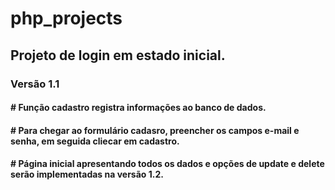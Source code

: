 # php_projects

<h2> Projeto de login em estado inicial. </h2>

<h3> Versão 1.1</h3>
<h4>    # Função cadastro registra informações ao banco de dados.</h4>
<h4>    # Para chegar ao formulário cadasro, preencher os campos e-mail e senha, em seguida cliecar em cadastro.</h4>
<h4>    # Página inicial apresentando todos os dados e opções de update e delete serão implementadas na versão 1.2.</h4>
